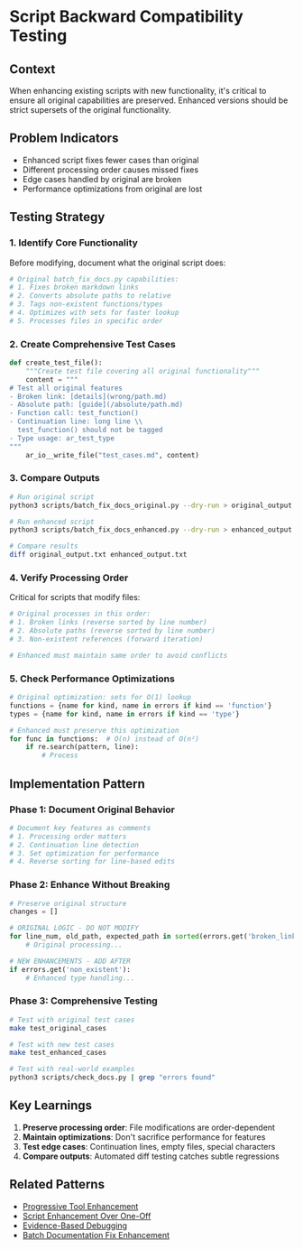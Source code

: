 # Script Backward Compatibility Testing

## Context

When enhancing existing scripts with new functionality, it's critical to ensure all original capabilities are preserved. Enhanced versions should be strict supersets of the original functionality.

## Problem Indicators

- Enhanced script fixes fewer cases than original
- Different processing order causes missed fixes
- Edge cases handled by original are broken
- Performance optimizations from original are lost

## Testing Strategy

### 1. Identify Core Functionality

Before modifying, document what the original script does:
```python
# Original batch_fix_docs.py capabilities:
# 1. Fixes broken markdown links
# 2. Converts absolute paths to relative
# 3. Tags non-existent functions/types
# 4. Optimizes with sets for faster lookup
# 5. Processes files in specific order
```

### 2. Create Comprehensive Test Cases

```python
def create_test_file():
    """Create test file covering all original functionality"""
    content = """
# Test all original features
- Broken link: [details](wrong/path.md)
- Absolute path: [guide](/absolute/path.md)
- Function call: test_function()
- Continuation line: long line \\
  test_function() should not be tagged
- Type usage: ar_test_type
"""
    ar_io__write_file("test_cases.md", content)
```

### 3. Compare Outputs

```bash
# Run original script
python3 scripts/batch_fix_docs_original.py --dry-run > original_output.txt

# Run enhanced script  
python3 scripts/batch_fix_docs_enhanced.py --dry-run > enhanced_output.txt

# Compare results
diff original_output.txt enhanced_output.txt
```

### 4. Verify Processing Order

Critical for scripts that modify files:
```python
# Original processes in this order:
# 1. Broken links (reverse sorted by line number)
# 2. Absolute paths (reverse sorted by line number)  
# 3. Non-existent references (forward iteration)

# Enhanced must maintain same order to avoid conflicts
```

### 5. Check Performance Optimizations

```python
# Original optimization: sets for O(1) lookup
functions = {name for kind, name in errors if kind == 'function'}
types = {name for kind, name in errors if kind == 'type'}

# Enhanced must preserve this optimization
for func in functions:  # O(n) instead of O(n²)
    if re.search(pattern, line):
        # Process
```

## Implementation Pattern

### Phase 1: Document Original Behavior
```python
# Document key features as comments
# 1. Processing order matters
# 2. Continuation line detection
# 3. Set optimization for performance
# 4. Reverse sorting for line-based edits
```

### Phase 2: Enhance Without Breaking
```python
# Preserve original structure
changes = []

# ORIGINAL LOGIC - DO NOT MODIFY
for line_num, old_path, expected_path in sorted(errors.get('broken_links', []), reverse=True):
    # Original processing...

# NEW ENHANCEMENTS - ADD AFTER
if errors.get('non_existent'):
    # Enhanced type handling...
```

### Phase 3: Comprehensive Testing
```bash
# Test with original test cases
make test_original_cases

# Test with new test cases
make test_enhanced_cases

# Test with real-world examples
python3 scripts/check_docs.py | grep "errors found"
```

## Key Learnings

1. **Preserve processing order**: File modifications are order-dependent
2. **Maintain optimizations**: Don't sacrifice performance for features
3. **Test edge cases**: Continuation lines, empty files, special characters
4. **Compare outputs**: Automated diff testing catches subtle regressions

## Related Patterns

- [Progressive Tool Enhancement](progressive-tool-enhancement.md)
- [Script Enhancement Over One-Off](script-enhancement-over-one-off.md)
- [Evidence-Based Debugging](evidence-based-debugging.md)
- [Batch Documentation Fix Enhancement](batch-documentation-fix-enhancement.md)